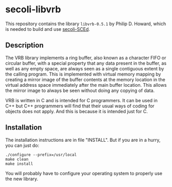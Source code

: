# secoli-libvrb

This repository contains the library `libvrb-0.5.1` by Philip D. Howard, 
which is needed to build and use [secoli-SCEd](https://github.com/reale/secoli-SCEd).

## Description

The VRB library implements a ring buffer, also known as a character
FIFO or circular buffer, with a special property that any data present
in the buffer, as well as any empty space, are always seen as a single
contiguous extent by the calling program.  This is implemented with
virtual memory mapping by creating a mirror image of the buffer contents
at the memory location in the virtual address space immediately after
the main buffer location.  This allows the mirror image to always be
seen without doing any copying of data.

VRB is written in C and is intended for C programmers.  It can be used
in C++ but C++ programmers will find that their usual ways of coding for
objects does not apply.  And this is because it is intended just for C.

## Installation

The installation instructions are in file "INSTALL".  But if you are in
a hurry, you can just do:

    ./configure --prefix=/usr/local
    make clean
    make install

You will probably have to configure your operating system to properly use
the new library.
